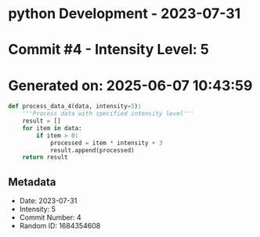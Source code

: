 ﻿# python Development - 2023-07-31
# Commit #4 - Intensity Level: 5
# Generated on: 2025-06-07 10:43:59
```python
def process_data_4(data, intensity=5):
    '''Process data with specified intensity level'''
    result = []
    for item in data:
        if item > 0:
            processed = item * intensity + 3
            result.append(processed)
    return result
```
## Metadata
- Date: 2023-07-31
- Intensity: 5
- Commit Number: 4
- Random ID: 1684354608
